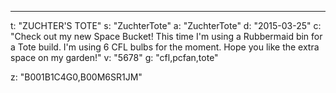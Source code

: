 ---
t: "ZUCHTER'S TOTE"
s: "ZuchterTote"
a: "ZuchterTote"
d: "2015-03-25"
c: "Check out my new Space Bucket! This time I'm using a Rubbermaid bin for a Tote build. I'm using 6 CFL bulbs for the moment. Hope you like the extra space on my garden!"
v: "5678"
g: "cfl,pcfan,tote"

z: "B001B1C4G0,B00M6SR1JM"
